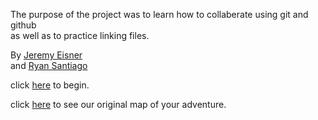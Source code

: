 The purpose of the project was to learn how to collaberate using git and github  
as well as to practice linking files.


By [Jeremy Eisner](https://github.com/Jeremye3180)  
and [Ryan Santiago](https://github.com/ryans4707)


click [here](choices/start-adventure.md) to begin.  

click [here](https://docs.google.com/a/hstat.org/drawings/d/17m3uzF68KNvtAJUbEgUe16Pw5r2-wJCrCbzkQ0vie2g/edit?usp=sharing_eid&ts=5633b0a7) to see our original map of your adventure.